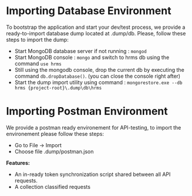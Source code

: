 # Importing Database Environment

To bootstrap the application and start your dev/test process, we provide a ready-to-import database dump located at .dump/db.
Please, follow these steps to import the dump:

- Start MongoDB database server if not running : `mongod`
- Start MongoDB console : `mongo` and switch to hrms db using the command `use hrms`
- Still using the mongodb console, drop the current db by executing the command `db.dropDatabase()`. (you can close the console right after)
- Start the dump import utility using command : `mongorestore.exe --db hrms {project-root}\.dump\db\hrms` 

# Importing Postman Environment

We provide a postman ready environement for API-testing, to import the environement please follow these steps:
- Go to File -> Import
- Choose file .dump/postman.json

**Features:**
- An in-ready token synchronization script shared between all API requests.
- A collection classified requests
